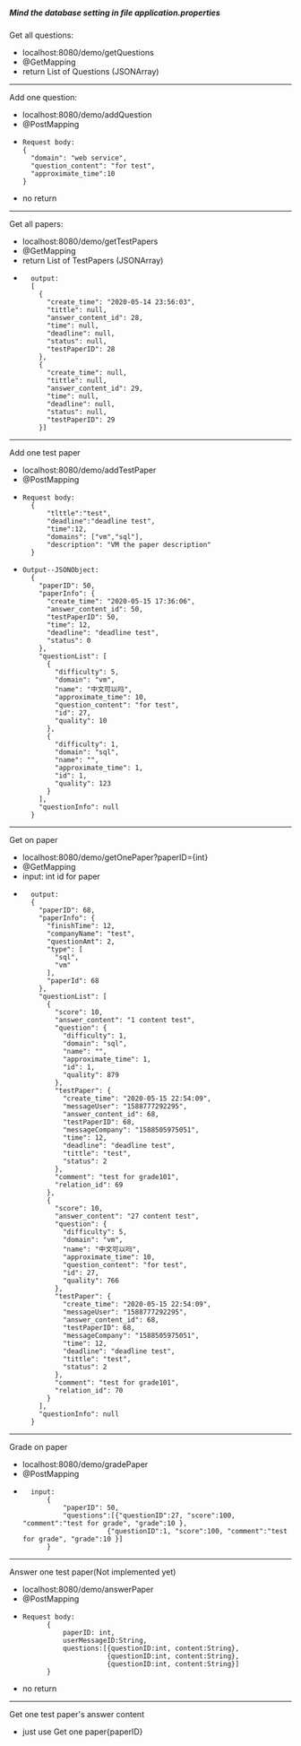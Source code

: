 ##### Mind the database setting in file *application.properties*

Get all questions:
- localhost:8080/demo/getQuestions
- @GetMapping
- return List of Questions (JSONArray)
---
Add one question:
- localhost:8080/demo/addQuestion
- @PostMapping
-     Request body:
      {
        "domain": "web service",
        "question_content": "for test",
        "approximate_time":10
      }
- no return
---

Get all papers:
- localhost:8080/demo/getTestPapers
- @GetMapping
- return List of TestPapers (JSONArray)
-       output:
        [
          {
            "create_time": "2020-05-14 23:56:03",
            "tittle": null,
            "answer_content_id": 28,
            "time": null,
            "deadline": null,
            "status": null,
            "testPaperID": 28
          },
          {
            "create_time": null,
            "tittle": null,
            "answer_content_id": 29,
            "time": null,
            "deadline": null,
            "status": null,
            "testPaperID": 29
          }]
---

Add one test paper
- localhost:8080/demo/addTestPaper
- @PostMapping
-     Request body:
        {
            "tlttle":"test",
            "deadline":"deadline test",
            "time":12,
            "domains": ["vm","sql"],
            "description": "VM the paper description"
        }

-     Output--JSONObject:
        {
          "paperID": 50,
          "paperInfo": {
            "create_time": "2020-05-15 17:36:06",
            "answer_content_id": 50,
            "testPaperID": 50,
            "time": 12,
            "deadline": "deadline test",
            "status": 0
          },
          "questionList": [
            {
              "difficulty": 5,
              "domain": "vm",
              "name": "中文可以吗",
              "approximate_time": 10,
              "question_content": "for test",
              "id": 27,
              "quality": 10
            },
            {
              "difficulty": 1,
              "domain": "sql",
              "name": "",
              "approximate_time": 1,
              "id": 1,
              "quality": 123
            }
          ],
          "questionInfo": null
        }
---
Get on paper
- localhost:8080/demo/getOnePaper?paperID={int}
- @GetMapping
- input: int id for paper
-       output:
        {
          "paperID": 68,
          "paperInfo": {
            "finishTime": 12,
            "companyName": "test",
            "questionAmt": 2,
            "type": [
              "sql",
              "vm"
            ],
            "paperId": 68
          },
          "questionList": [
            {
              "score": 10,
              "answer_content": "1 content test",
              "question": {
                "difficulty": 1,
                "domain": "sql",
                "name": "",
                "approximate_time": 1,
                "id": 1,
                "quality": 879
              },
              "testPaper": {
                "create_time": "2020-05-15 22:54:09",
                "messageUser": "1588777292295",
                "answer_content_id": 68,
                "testPaperID": 68,
                "messageCompany": "1588505975051",
                "time": 12,
                "deadline": "deadline test",
                "tittle": "test",
                "status": 2
              },
              "comment": "test for grade101",
              "relation_id": 69
            },
            {
              "score": 10,
              "answer_content": "27 content test",
              "question": {
                "difficulty": 5,
                "domain": "vm",
                "name": "中文可以吗",
                "approximate_time": 10,
                "question_content": "for test",
                "id": 27,
                "quality": 766
              },
              "testPaper": {
                "create_time": "2020-05-15 22:54:09",
                "messageUser": "1588777292295",
                "answer_content_id": 68,
                "testPaperID": 68,
                "messageCompany": "1588505975051",
                "time": 12,
                "deadline": "deadline test",
                "tittle": "test",
                "status": 2
              },
              "comment": "test for grade101",
              "relation_id": 70
            }
          ],
          "questionInfo": null
        }
---
Grade on paper
- localhost:8080/demo/gradePaper
- @PostMapping
-       input:
            {
                "paperID": 50,
                "questions":[{"questionID":27, "score":100, "comment":"test for grade", "grade":10 },
                           {"questionID":1, "score":100, "comment":"test for grade", "grade":10 }]
            }
---
Answer one test paper(Not implemented yet)
- localhost:8080/demo/answerPaper
- @PostMapping
-     Request body:
            {
                paperID: int,
                userMessageID:String,
                questions:[{questionID:int, content:String},
                           {questionID:int, content:String},
                           {questionID:int, content:String}]
            }
- no return 
-----
Get one test paper's answer content
- just use Get one paper{paperID}